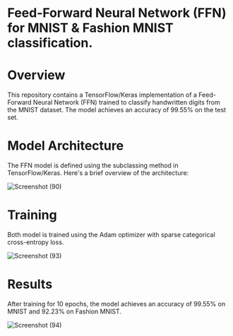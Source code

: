 # Feed-Forward Neural Network (FFN) for MNIST & Fashion MNIST classification.

# Overview
This repository contains a TensorFlow/Keras implementation of a Feed-Forward Neural Network (FFN) trained to classify handwritten digits from the MNIST dataset. The model achieves an accuracy of 99.55% on the test set.

# Model Architecture
The FFN model is defined using the subclassing method in TensorFlow/Keras. Here's a brief overview of the architecture:

![Screenshot (90)](https://github.com/NishantkSingh0/ANN-MNIST/assets/166206623/a2f85b27-78ba-4889-9b45-fd6e062e90e0)

# Training
Both model is trained using the Adam optimizer with sparse categorical cross-entropy loss.

![Screenshot (93)](https://github.com/NishantkSingh0/ANN-MNIST/assets/166206623/25748c47-8c42-4ce8-ab0b-187f18dec1b5)


# Results
After training for 10 epochs, the model achieves an accuracy of 99.55% on MNIST and 92.23% on Fashion MNIST.

![Screenshot (94)](https://github.com/NishantkSingh0/ANN-MNIST/assets/166206623/f943da41-d366-432a-a8b1-4c76f5164219)

